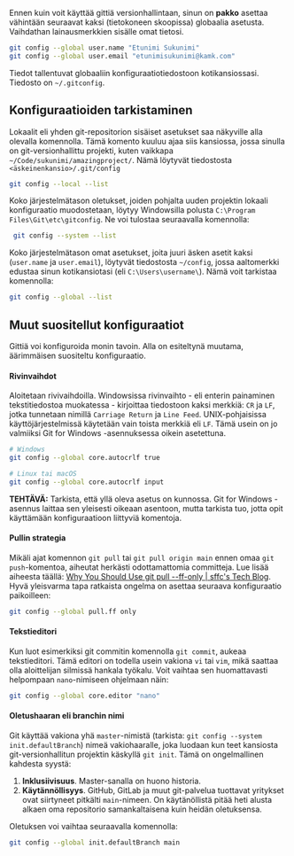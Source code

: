 Ennen kuin voit käyttää gittiä versionhallintaan, sinun on **pakko** asettaa vähintään seuraavat kaksi (tietokoneen skoopissa) globaalia asetusta. Vaihdathan lainausmerkkien sisälle omat tietosi.

```bash
git config --global user.name "Etunimi Sukunimi"
git config --global user.email "etunimisukunimi@kamk.com"
```

Tiedot tallentuvat globaaliin konfiguraatiotiedostoon kotikansiossasi. Tiedosto on `~/.gitconfig`.


## Konfiguraatioiden tarkistaminen

Lokaalit eli yhden git-repositorion sisäiset asetukset saa näkyville alla olevalla komennolla. Tämä komento kuuluu ajaa siis kansiossa, jossa sinulla on git-versionhallittu projekti, kuten vaikkapa `~/Code/sukunimi/amazingproject/`. Nämä löytyvät tiedostosta `<äskeinenkansio>/.git/config`

```bash
git config --local --list
```

Koko järjestelmätason oletukset, joiden pohjalta uuden projektin lokaali konfiguraatio muodostetaan, löytyy Windowsilla polusta `C:\Program Files\Git\etc\gitconfig`. Ne voi tulostaa seuraavalla komennolla:

```bash
 git config --system --list
```

Koko järjestelmätason omat asetukset, joita juuri äsken asetit kaksi (`user.name` ja `user.email`), löytyvät tiedostosta `~/config`, jossa aaltomerkki edustaa sinun kotikansiotasi (eli `C:\Users\username\`). Nämä voit tarkistaa komennolla:

```bash
git config --global --list
```





## Muut suositellut konfiguraatiot

Gittiä voi konfiguroida monin tavoin. Alla on esiteltynä muutama, äärimmäisen suositeltu konfiguraatio.



#### Rivinvaihdot

Aloitetaan rivivaihdoilla. Windowsissa rivinvaihto - eli enterin painaminen tekstitiedostoa muokatessa - kirjoittaa tiedostoon kaksi merkkiä: `CR` ja `LF`, jotka tunnetaan nimillä `Carriage Return` ja `Line Feed`. UNIX-pohjaisissa käyttöjärjestelmissä käytetään vain toista merkkiä eli `LF`.  Tämä usein on jo valmiiksi Git for Windows -asennuksessa oikein asetettuna.

```bash
# Windows
git config --global core.autocrlf true

# Linux tai macOS
git config --global core.autocrlf input
```

**TEHTÄVÄ:** Tarkista, että yllä oleva asetus on kunnossa. Git for Windows -asennus laittaa sen yleisesti oikeaan asentoon, mutta tarkista tuo, jotta opit käyttämään konfiguraatioon liittyviä komentoja.



#### Pullin strategia

Mikäli ajat komennon `git pull` tai `git pull origin main` ennen omaa `git push`-komentoa, aiheutat herkästi odottamattomia committeja. Lue lisää aiheesta täällä: [Why You Should Use git pull --ff-only | sffc's Tech Blog](https://blog.sffc.xyz/post/185195398930/why-you-should-use-git-pull-ff-only). Hyvä yleisvarma tapa ratkaista ongelma on asettaa seuraava konfiguraatio paikoilleen:

```bash
git config --global pull.ff only
```





#### Tekstieditori

Kun luot esimerkiksi git commitin komennolla `git commit`, aukeaa tekstieditori. Tämä editori on todella usein vakiona `vi` tai `vim`, mikä saattaa olla aloittelijan silmissä hankala työkalu. Voit vaihtaa sen huomattavasti helpompaan `nano`-nimiseen ohjelmaan näin:

```bash
git config --global core.editor "nano"
```


#### Oletushaaran eli branchin nimi

Git käyttää vakiona yhä `master`-nimistä (tarkista: `git config --system init.defaultBranch`) nimeä vakiohaaralle, joka luodaan kun teet kansiosta git-versionhallitun projektin käskyllä `git init`. Tämä on ongelmallinen kahdesta syystä:

1. **Inklusiivisuus**. Master-sanalla on huono historia.
2. **Käytännöllisyys**. GitHub, GitLab ja muut git-palvelua tuottavat yritykset ovat siirtyneet pitkälti `main`-nimeen. On käytänöllistä pitää heti alusta alkaen oma repositorio samankaltaisena kuin heidän oletuksensa.

Oletuksen voi vaihtaa seuraavalla komennolla:

```bash
git config --global init.defaultBranch main
```





